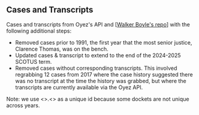 ## Cases and Transcripts
Cases and transcripts from Oyez's API and [[Walker Boyle's repo](https://github.com/walkerdb)] with the following additional steps:
* Removed cases prior to 1991, the first year that the most senior justice, Clarence Thomas, was on the bench.
* Updated cases & transcript to extend to the end of the 2024-2025 SCOTUS term.
* Removed cases without corresponding transcripts. This involved regrabbing 12 cases from 2017 where the case history suggested there was no transcript at the time the history was grabbed, but where the transcripts are currently available via the Oyez API.

Note: we use <<year>>.<<docket>> as a unique id because some dockets are not unique across years.